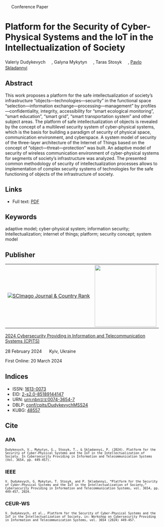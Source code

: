 <img src="/icons/unlock.svg" width="16" height="16"> Conference Paper

# Platform for the Security of Cyber-Physical Systems and the IoT in the Intellectualization of Society

Valeriy Dudykevych <a href="https://orcid.org/0000-0001-8827-9920" target="_blank"><img src="/icons/orcid.svg" width="16" height="16"></a>,
Galyna Mykytyn <a href="https://orcid.org/0000-0003-4275-8285" target="_blank"><img src="/icons/orcid.svg" width="16" height="16"></a>,
Taras Stosyk <a href="https://orcid.org/0000-0001-7896-9792" target="_blank"><img src="/icons/orcid.svg" width="16" height="16"></a>,
<a href="/">Pavlo Skladannyi</a> <a href="https://orcid.org/0000-0002-7775-6039" target="_blank"><img src="/icons/orcid.svg" width="16" height="16"></a>

## Abstract

This work proposes a platform for the safe intellectualization of society’s infrastructure “objects—technologies—security” in the functional space “selection—information exchange—processing—management” by profiles—confidentiality, integrity, accessibility for “smart ecological monitoring”, “smart education”, “smart grid”, “smart transportation system” and other subject areas. The platform of safe intellectualization of objects is revealed by the concept of a multilevel security system of cyber-physical systems, which is the basis for building a paradigm of security of physical space, communication environment, and cyberspace. A system model of security of the three-layer architecture of the Internet of Things based on the concept of “object—threat—protection” was built. An adaptive model of security of wireless communication environment of cyber-physical systems for segments of society’s infrastructure was analyzed. The presented common methodology of security of intellectualization processes allows to implementation of complex security systems of technologies for the safe functioning of objects of the infrastructure of society.

## Links

* Full text: [PDF](https://ceur-ws.org/Vol-3654/short13.pdf)

## Keywords

adaptive model; cyber-physical system; information security; Intellectualization; internet of things; platform; security concept; system model

## Publisher

<table>
<tr>
<td>
<a href="https://www.scimagojr.com/journalsearch.php?q=21100218356&amp;tip=sid&amp;exact=no" title="SCImago Journal &amp; Country Rank"><img border="0" src="https://corsproxy.io/?https://www.scimagojr.com/journal_img.php?id=21100218356" alt="SCImago Journal &amp; Country Rank"  /></a>
</td>
<td style="text-align: left;">
<a href="https://cpits.kubg.edu.ua/"><img src="/icons/cpits.svg" width="200"></a>
</td>
</tr>
</table>

[2024 Cybersecurity Providing in Information and Telecommunication Systems (CPITS)](https://ceur-ws.org/Vol-3654/)

28 February 2024 <img src="/icons/location-pin.svg" width="16" height="16"> Kyiv, Ukraine

First Online: 20 March 2024

## Indices

* ISSN: [1613-0073](https://portal.issn.org/resource/ISSN/1613-0073) <img src="/icons/online.svg" width="16" height="16">
* EID: [2-s2.0-85189144147](http://www.scopus.com/record/display.url?origin=inward&eid=2-s2.0-85189144147)
* URN: [urn:nbn:de:0074-3654-7](https://nbn-resolving.org/xml/urn:nbn:de:0074-3654-7)
* DBLP: [conf/cpits/DudykevychMSS24](https://dblp.org/rec/conf/cpits/DudykevychMSS24)
* KUBG: [48557](http://elibrary.kubg.edu.ua/id/eprint/48557/)

## Cite

### APA

<small>`Dudykevych, V., Mykytyn, G., Stosyk, T., & Skladannyi, P. (2024). Platform for the Security of Cyber-Physical Systems and the IoT in the Intellectualization of Society. In Cybersecurity Providing in Information and Telecommunication Systems (Vol. 3654, pp. 449-457).`</small>

### IEEE

<small>`V. Dudykevych, G. Mykytyn, T. Stosyk, and P. Skladannyi, “Platform for the Security of Cyber-Physical Systems and the IoT in the Intellectualization of Society,” Cybersecurity Providing in Information and Telecommunication Systems, vol. 3654, pp. 449-457, 2024.`</small>

### CEUR-WS

<small>`V. Dudykevych, et al., Platform for the Security of Cyber-Physical Systems and the IoT in the Intellectualization of Society, in: Workshop on Cybersecurity Providing in Information and Telecommunication Systems, vol. 3654 (2024) 449-457.`</small>